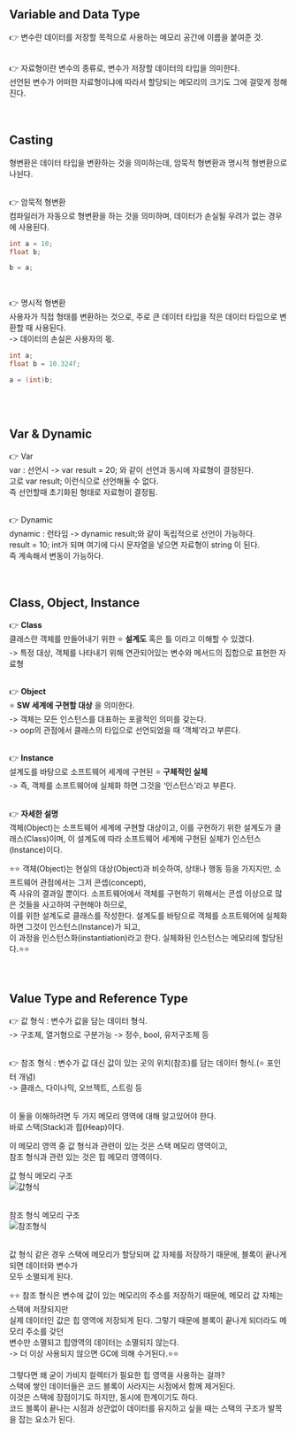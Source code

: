## Variable and Data Type
👉 변수란 데이터를 저장할 목적으로 사용하는 메모리 공간에 이름을 붙여준 것.<br>
<br>

👉 자료형이란 변수의 종류로, 변수가 저장할 데이터의 타입을 의미한다.<br>
선언된 변수가 어떠한 자료형이냐에 따라서 할당되는 메모리의 크기도 그에 걸맞게 정해진다.<br>
<br>
<br>

## Casting
형변환은 데이터 타입을 변환하는 것을 의미하는데, 암묵적 형변환과 명시적 형변환으로 나뉜다.<br>
<br>

👉 암묵적 형변환<br>
컴파일러가 자동으로 형변환을 하는 것을 의미하며, 데이터가 손실될 우려가 없는 경우에 사용된다.<br>

```c#
int a = 10;
float b;

b = a;
```
<br>

👉 명시적 형변환<br>
사용자가 직접 형태를 변환하는 것으로, 주로 큰 데이터 타입을 작은 데이터 타입으로 변환할 때 사용된다.<br>
-> 데이터의 손실은 사용자의 몫.<br>

```c#
int a;
float b = 10.324f;

a = (int)b;
```
<br>
<br>

## Var & Dynamic
👉 Var<br>
var : 선언시 -> var result = 20; 와 같이 선언과 동시에 자료형이 결정된다.<br>
고로 var result; 이런식으로 선언해둘 수 없다.<br>
즉 선언할때 초기화된 형태로 자료형이 결정됨.<br>
<br>

👉 Dynamic<br>
dynamic : 런타임 -> dynamic result;와 같이 독립적으로 선언이 가능하다.<br>
result = 10; int가 되며 여기에 다시 문자열을 넣으면 자료형이 string 이 된다.<br>
즉 계속해서 변동이 가능하다.<br>
<br>
<br>

## Class, Object, Instance
👉 **Class**<br>
클래스란 객체를 만들어내기 위한 ⭐ **설계도** 혹은 틀 이라고 이해할 수 있겠다.<br>
-> 특정 대상, 객체를 나타내기 위해 연관되어있는 변수와 메서드의 집합으로 표현한 자료형<br>
<br>

👉 **Object**<br>
⭐ **SW 세계에 구현할 대상** 을 의미한다.<br>
-> 객체는 모든 인스턴스를 대표하는 포괄적인 의미를 갖는다.<br>
-> oop의 관점에서 클래스의 타입으로 선언되었을 때 ‘객체’라고 부른다.<br>
<br>

👉 **Instance**<br>
설계도를 바탕으로 소프트웨어 세계에 구현된 ⭐ **구체적인 실체** <br>
-> 즉, 객체를 소프트웨어에 실체화 하면 그것을 ‘인스턴스’라고 부른다.<br>
<br>

👉 **자세한 설명**<br>
객체(Object)는 소프트웨어 세계에 구현할 대상이고, 이를 구현하기 위한 설계도가 클래스(Class)이며,
이 설계도에 따라 소프트웨어 세계에 구현된 실체가 인스턴스(Instance)이다.

⭐⭐ 객체(Object)는 현실의 대상(Object)과 비슷하여, 상태나 행동 등을 가지지만, 소프트웨어 관점에서는 그저 콘셉(concept),<br>
즉 사유의 결과일 뿐이다. 소프트웨어에서 객체를 구현하기 위해서는 콘셉 이상으로 많은 것들을 사고하여 구현해야 하므로,<br>
이를 위한 설계도로 클래스를 작성한다. 설계도를 바탕으로 객체를 소프트웨어에 실체화 하면 그것이 인스턴스(Instance)가 되고,<br>
이 과정을 인스턴스화(instantiation)라고 한다. 실체화된 인스턴스는 메모리에 할당된다.⭐⭐ <br>
<br>
<br>

## Value Type and Reference Type
👉 값 형식 : 변수가 값을 담는 데이터 형식.<br>
-> 구조체, 열거형으로 구분가능 -> 정수, bool, 유저구조체 등<br>
<br>

👉 참조 형식 : 변수가 값 대신 값이 있는 곳의 위치(참조)를 담는 데이터 형식.(⭐ 포인터 개념)<br>
-> 클래스, 다이나믹, 오브젝트, 스트링 등<br>
<br>

이 둘을 이해하려면 두 가지 메모리 영역에 대해 알고있어야 한다.<br>
바로 스택(Stack)과 힙(Heap)이다.<br>

이 메모리 영역 중 값 형식과 관련이 있는 것은 스택 메모리 영역이고,<br>
참조 형식과 관련 있는 것은 힙 메모리 영역이다.<br>

값 형식 메모리 구조 <br>
![값형식](https://user-images.githubusercontent.com/43705434/123510756-39fadb00-d6b8-11eb-8e83-f17401af84b6.PNG)<br>
<br>

참조 형식 메모리 구조 <br>
![참조형식](https://user-images.githubusercontent.com/43705434/123510757-3a937180-d6b8-11eb-9bed-a76b340cf23a.PNG)<br>
<br>

값 형식 같은 경우 스택에 메모리가 할당되며 값 자체를 저장하기 때문에, 블록이 끝나게되면 데이터와 변수가<br>
모두 소멸되게 된다.<br>

⭐⭐ 참조 형식은 변수에 값이 있는 메모리의 주소를 저장하기 때문에, 메모리 값 자체는 스택에 저장되지만<br>
실제 데이터인 값은 힙 영역에 저장되게 된다. 그렇기 때문에 블록이 끝나게 되더라도 메모리 주소를 갖던<br>
변수만 소멸되고 힙영역의 데이터는 소멸되지 않는다.<br>
-> 더 이상 사용되지 않으면 GC에 의해 수거된다.⭐⭐<br>

그렇다면 왜 굳이 가비지 컬렉터가 필요한 힙 영역을 사용하는 걸까?<br>
스택에 쌓인 데이터들은 코드 블록이 사라지는 시점에서 함께 제거된다.<br>
이것은 스택에 장점이기도 하지만, 동시에 한계이기도 하다.<br>
코드 블록이 끝나는 시점과 상관없이 데이터를 유지하고 싶을 때는 스택의 구조가 발목을 잡는 요소가 된다.<br>
<br>
<br>
